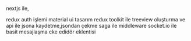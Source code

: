 nextjs ile,

redux auth işlemi
material ui tasarım
redux toolkit ile treeview oluşturma ve api ile jsona kaydetme,jsondan çekme
saga ile middleware
socket.io ile basit mesajlaşma
cke edidör eklentisi
